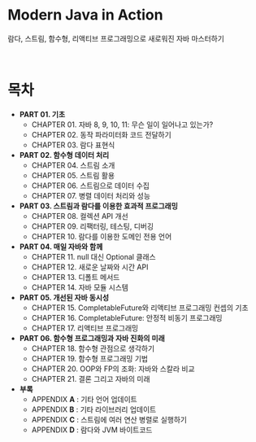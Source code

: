 # 	Modern Java in Action

람다, 스트림, 함수형, 리액티브 프로그래밍으로 새로워진 자바 마스터하기

<br>

# 목차

* **PART 01. 기초**
  * CHAPTER 01. 자바 8, 9, 10, 11: 무슨 일이 일어나고 있는가?
  * CHAPTER 02. 동작 파라미터화 코드 전달하기
  * CHAPTER 03. 람다 표현식
* **PART 02. 함수형 데이터 처리** 
  * CHAPTER 04. 스트림 소개
  * CHAPTER 05. 스트림 활용
  * CHAPTER 06. 스트림으로 데이터 수집
  * CHAPTER 07. 병렬 데이터 처리와 성능
* **PART 03. 스트림과 람다를 이용한 효과적 프로그래밍**
  * CHAPTER 08. 컬렉션 API 개선
  * CHAPTER 09. 리팩터링, 테스팅, 디버깅
  * CHAPTER 10. 람다를 이용한 도메인 전용 언어
* **PART 04. 매일 자바와 함께**
  * CHAPTER 11. null 대신 Optional 클래스
  * CHAPTER 12. 새로운 날짜와 시간 API
  * CHAPTER 13. 디폴트 메서드
  * CHAPTER 14. 자바 모듈 시스템
* **PART 05. 개선된 자바 동시성**
  * CHAPTER 15. CompletableFuture와 리액티브 프로그래밍 컨셉의 기초
  * CHAPTER 16. CompletableFuture: 안정적 비동기 프로그래밍
  * CHAPTER 17. 리액티브 프로그래밍
* **PART 06. 함수형 프로그래밍과 자바 진화의 미래**
  * CHAPTER 18. 함수형 관점으로 생각하기
  * CHAPTER 19. 함수형 프로그래밍 기법
  * CHAPTER 20. OOP와 FP의 조화: 자바와 스칼라 비교
  * CHAPTER 21. 결론 그리고 자바의 미래
* **부록**
  * APPENDIX **A** : 기타 언어 업데이트
  * APPENDIX **B** : 기타 라이브러리 업데이트
  * APPENDIX **C** : 스트림에 여러 연산 병렬로 실행하기
  * APPENDIX **D** : 람다와 JVM 바이트코드